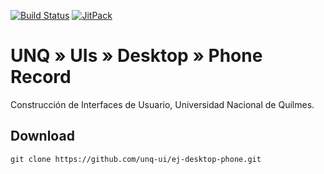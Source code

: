 [![Build Status](https://travis-ci.org/unq-ui/ej-desktop-phone.svg?branch=master)](https://travis-ci.org/unq-ui/ej-desktop-phone)
[![JitPack](https://jitpack.io/v/unq-ui/ej-desktop-phone.svg)](https://jitpack.io/#unq-ui/ej-desktop-phone)

# UNQ » UIs » Desktop » Phone Record

Construcción de Interfaces de Usuario, Universidad Nacional de Quilmes.

## Download

```
git clone https://github.com/unq-ui/ej-desktop-phone.git
```
